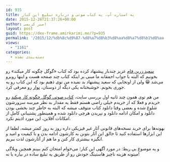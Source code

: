 ```yaml
---
id: 935
title: یه استارت آپ، یه کتاب صوتی و درباره تبلیغ این کنار
date: 2015-12-26T21:37:26+00:00
author: امیر کریمی
layout: post
guid: https://dev-frame.amirkarimi.me/?p=935
permalink: '/2015/12/%db%8c%d9%87-%d8%a7%d8%b3%d8%aa%d8%a7%d8%b1%d8%aa-%d8%a2%d9%be%d8%8c-%db%8c%d9%87-%da%a9%d8%aa%d8%a7%d8%a8-%d8%b5%d9%88%d8%aa%db%8c-%d9%88-%d8%af%d8%b1%d8%a8%d8%a7%d8%b1%d9%87-%d8%aa%d8%a8%d9%84%db%8c/'
views:
  - "1161"
categories:
  - دسته‌بندی نشده
---
```

<a href="http://zarinfam.blog.ir/" target="_blank">سعید زرین فام</a> عزیز چندبار پیشنهاد کرده بود که کتاب «گوگل چگونه کار میکند» رو بخونیم که البته با جواب احمقانه ما مبنی بر اینکه کتاب چند صفحه هست و اینها روبرو می‌شد 😀 ولی از اونجایی که سعید پیشنهاد بد نمیده من توی ذهنم بود که این کتاب رو یه جوری بخونم. خوشبختانه یکی دیگه از دوستان، <a href="http://www.navaar.ir/" target="_blank">نوار</a> رو معرفی کرد.

من هم توی همون چند ثانیه اول بررسی سایت، <a href="http://www.navaar.ir/audiobook/193/%DA%AF%D9%88%DA%AF%D9%84-%DA%86%DA%AF%D9%88%D9%86%D9%87-%DA%A9%D8%A7%D8%B1-%D9%85%DB%8C-%DA%A9%D9%86%D8%AF" target="_blank">کتاب صوتی گوگل چگونه کار میکند</a> رو خریدم و فعلا که از خریدم خیلی راضی هستم فقط یه مقدار به نظر میرسه سرورشون شلوغ شده و بعضی وقتا دانلود کتاب متوقف میشه که البته به خاطر چند بخشی بودن دانلود و امکان ادامه دانلود و نپریدن هرچی دانلود شده و همینطور پشتیبانی کامل از امکانات آفلاین، این مورد اذیتم نکرد.

بهونه‌ها برای خرید نسخه‌های قانونی آثار غیر فیزیکی داره روز به روز کمتر میشه، لطفا از این ابزارها استفاده کنید تا خالق این آثار بتونن به کارشون ادامه بدن و با کیفیت و امید و انگیزه بیشتری کار کنن و ما هم از آثارشون لذت ببریم.

و یه موضوع بی ربط: در مورد آگهی این کنار؛ می‌خوام امتحان کنم ببینم همچین وبلاگی میتونه هزینه ناچیز هاستینگ خودش رو از طریق یه تبلیغ ساده در بیاره یا نه!